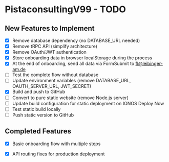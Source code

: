 # PistaconsultingV99 - TODO

## New Features to Implement
- [x] Remove database dependency (no DATABASE_URL needed)
- [x] Remove tRPC API (simplify architecture)
- [x] Remove OAuth/JWT authentication
- [x] Store onboarding data in browser localStorage during the process
- [x] At the end of onboarding, send all data via FormSubmit to fl@leibinger-am.de
- [ ] Test the complete flow without database
- [ ] Update environment variables (remove DATABASE_URL, OAUTH_SERVER_URL, JWT_SECRET)
- [x] Build and push to GitHub
- [ ] Convert to pure static website (remove Node.js server)
- [ ] Update build configuration for static deployment on IONOS Deploy Now
- [ ] Test static build locally
- [ ] Push static version to GitHub

## Completed Features
- [x] Basic onboarding flow with multiple steps
- [x] API routing fixes for production deployment

